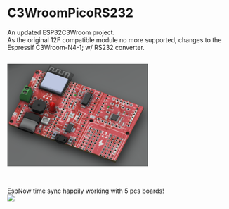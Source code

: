 # C3WroomPicoRS232
An updated ESP32C3Wroom project. <br>
As the original 12F compatible module no more supported, changes to the Espressif C3Wroom-N4-1; w/ RS232 converter.<br>

<img src="pic/C3WroommBusPicoRS232.png" width=320 > <br>
<br>
---
EspNow time sync happily working with 5 pcs boards! <br>
<img src="pic/C3mBusEspnowBitlash0719.gif" width=320 >
